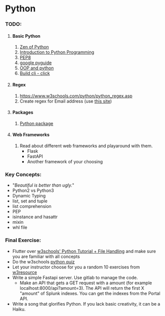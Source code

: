 # Python

### TODO:
1. #### Basic Python
    1. [Zen of Python](https://en.wikipedia.org/wiki/Zen_of_Python)
    2. [Introduction to Python Programming](https://click.linksynergy.com/deeplink?id=vedj0cWlu2Y&mid=39197&u1=ddfreepython2&murl=https%3A%2F%2Fwww.udemy.com%2Fcourse%2Fpythonforbeginnersintro%2F)
    3. [PEP8](https://realpython.com/python-pep8/)
    4. [google pyguide](https://google.github.io/styleguide/pyguide.html)
    5. [OOP and python](https://realpython.com/inheritance-composition-python/#whats-inheritance)
    6. [Build cli - click](https://pymbook.readthedocs.io/en/latest/click.html)

2. #### Regex
    1. https://www.w3schools.com/python/python_regex.asp
    2. Create regex for Email address (use [this site](https://regex101.com))

3. #### Packages
    1. [Python package](https://packaging.python.org/tutorials/packaging-projects/)

4. #### Web Frameworks
   1. Read about different web frameworks and playaround with them.
      - Flask
      - FastAPI
      - Another framework of your choosing


### Key Concepts:
-   "_Beautiful is better than ugly._"
-   Python2 vs Python3
-   Dynamic Typing
-   list, set and tuple
-   list comprehension
-   PEP
-   isinstance and hasattr
-   mixin
-   whl file

    
### Final Exercise:
- Flutter over [w3schools' Python Tutorial + File Handling](https://www.w3schools.com/python/default.asp) and make sure you are familiar with all concepts
- Do the w3schools [python quiz](https://www.w3schools.com/python/python_quiz.asp)
- Let your instructor choose for you a random 10 exercises from [w3resource](https://www.w3resource.com/python-exercises/)
- Write a simple Fastapi server. Use gitlab to manage the code.
  - Make an API that gets a GET request with a amount (for example localhost:8000/api?amount=3).
    The API will return the first X "amount" of Splunk indexes. You can get the indexes from the Portal API.
- Write a song that glorifies Python. If you lack basic creativity, it can be a Haiku.